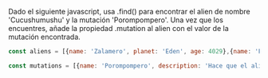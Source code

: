 Dado el siguiente javascript, usa .find() para encontrar el alien de nombre 'Cucushumushu' y la mutación 'Porompompero'. Una vez que los encuentres, añade la propiedad .mutation al alien con el valor de la mutación encontrada.

```js
const aliens = [{name: 'Zalamero', planet: 'Eden', age: 4029},{name: 'Paktu', planet: 'Andromeda', age: 32},{name: 'Cucushumushu', planet: 'Marte', age: 503021}];

const mutations = [{name: 'Porompompero', description: 'Hace que el alien pueda adquirir la habilidad de tocar el tambor'},{name: 'Fly me to the moon', description: 'Permite volar, solo y exclusivamente a la luna'},{name: 'Andando que es gerundio', description: 'Invoca a un señor mayor como Personal Trainer'}];
```